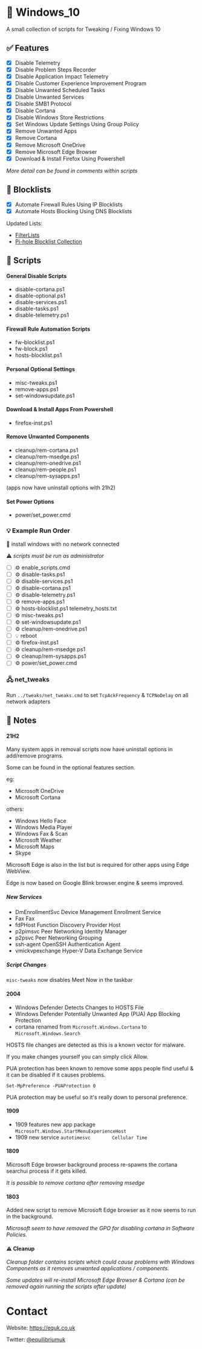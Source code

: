 # 🍭 Windows_10

A small collection of scripts for Tweaking / Fixing Windows 10

## :white_check_mark: Features

- [x] Disable Telemetry
- [x] Disable Problem Steps Recorder
- [x] Disable Application Impact Telemetry
- [x] Disable Customer Experience Improvement Program
- [x] Disable Unwanted Scheduled Tasks
- [x] Disable Unwanted Services
- [x] Disable SMB1 Protocol
- [x] Disable Cortana
- [x] Disable Windows Store Restrictions
- [x] Set Windows Update Settings Using Group Policy
- [x] Remove Unwanted Apps
- [x] Remove Cortana
- [x] Remove Microsoft OneDrive
- [x] Remove Microsoft Edge Browser
- [x] Download & Install Firefox Using Powershell

*More detail can be found in comments within scripts*

##  :page_with_curl: Blocklists

- [x] Automate Firewall Rules Using IP Blocklists
- [x] Automate Hosts Blocking Using DNS Blocklists

Updated Lists:

- [FilterLists](https://github.com/collinbarrett/FilterLists)
- [Pi-hole Blocklist Collection](https://firebog.net/)

## :page_facing_up: Scripts

#### General Disable Scripts

- disable-cortana.ps1
- disable-optional.ps1
- disable-services.ps1
- disable-tasks.ps1
- disable-telemetry.ps1

#### Firewall Rule Automation Scripts

- fw-blocklist.ps1
- fw-block.ps1
- hosts-blocklist.ps1

#### Personal Optional Settings

- misc-tweaks.ps1
- remove-apps.ps1
- set-windowsupdate.ps1

#### Download & Install Apps From Powershell

- firefox-inst.ps1

#### Remove Unwanted Components

- cleanup/rem-cortana.ps1
- cleanup/rem-msedge.ps1
- cleanup/rem-onedrive.ps1
- cleanup/rem-people.ps1
- cleanup/rem-sysapps.ps1

(apps now have uninstall options with 21h2)

#### Set Power Options

- power/set_power.cmd

### :bulb: Example Run Order

:loudspeaker: install windows with no network connected

:warning: *scripts must be run as administrator*

- [ ] ⚙️ enable_scripts.cmd
- [ ] ⚙️ disable-tasks.ps1
- [ ] ⚙️ disable-services.ps1
- [ ] ⚙️ disable-cortana.ps1
- [ ] ⚙️ disable-telemetry.ps1
- [ ] ⚙️ remove-apps.ps1
- [ ] ⚙️ hosts-blocklist.ps1 telemetry_hosts.txt
- [ ] ⚙️ misc-tweaks.ps1
- [ ] ⚙️ set-windowsupdate.ps1
- [ ] ⚙️ cleanup/rem-onedrive.ps1
- [ ] :bulb: reboot
- [ ] ⚙️ firefox-inst.ps1
- [ ] ⚙️ cleanup/rem-msedge.ps1
- [ ] ⚙️ cleanup/rem-sysapps.ps1
- [ ] ⚙️ power/set_power.cmd

### 🖧 net_tweaks

Run `../tweaks/net_tweaks.cmd` to set `TcpAckFrequency` & `TCPNoDelay` on all network adapters

## :memo: Notes

#### 21H2

Many system apps in removal scripts now have uninstall options in add/remove programs.

Some can be found in the optional features section.

eg:

- Microsoft OneDrive
- Microsoft Cortana

others:

- Windows Hello Face
- Windows Media Player
- Windows Fax & Scan
- Microsoft Weather
- Microsoft Maps
- Skype

Microsoft Edge is also in the list but is required for other apps using Edge WebView.

Edge is now based on Google Blink browser engine & seems improved.

##### New Services

- DmEnrollmentSvc    Device Management Enrollment Service
- Fax                Fax
- fdPHost            Function Discovery Provider Host
- p2pimsvc           Peer Networking Identity Manager
- p2psvc             Peer Networking Grouping
- ssh-agent          OpenSSH Authentication Agent
- vmickvpexchange    Hyper-V Data Exchange Service

##### Script Changes

`misc-tweaks` now disables Meet Now in the taskbar

#### 2004

- Windows Defender Detects Changes to HOSTS File
- Windows Defender Potentially Unwanted App (PUA) App Blocking Protection
- cortana renamed from `Microsoft.Windows.Cortana` to `Microsoft.Windows.Search`

HOSTS file changes are detected as this is a known vector for malware.

If you make changes yourself you can simply click Allow.

PUA protection has been known to remove some apps people find useful & it can be disabled if it causes problems.

```
Set-MpPreference -PUAProtection 0
```

PUA protection may be useful so it's really down to personal preference.

#### 1909

- 1909 features new app package `Microsoft.Windows.StartMenuExperienceHost`
- 1909 new service `autotimesvc        Cellular Time`

#### 1809

Microsoft Edge browser background process re-spawns the cortana searchui process if it gets killed.

*It is possible to remove cortana after removing msedge*

#### 1803

Added new script to remove Microsoft Edge browser as it now seems to run in the background.

*Microsoft seem to have removed the GPO for disabling cortana in Software Policies.*

#### :warning: Cleanup

*Cleanup folder contains scripts which could cause problems with Windows Components as it removes unwanted applications / components.*

*Some updates will re-install Microsoft Edge Browser & Cortana (can be removed again running the scripts after update)*

# Contact

Website: https://equk.co.uk

Twitter: [@equilibriumuk](https://twitter.com/equilibriumuk)

